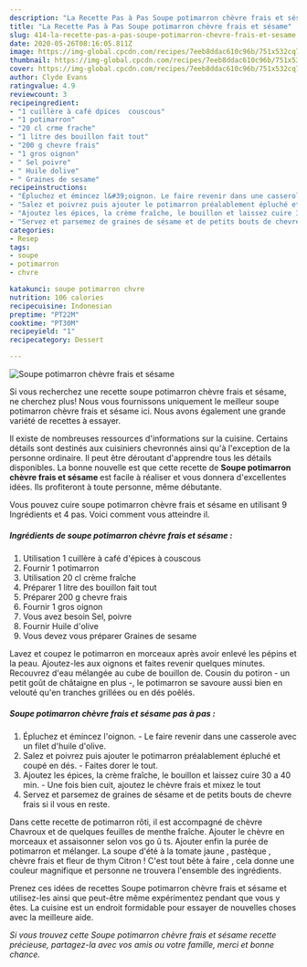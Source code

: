 ```yaml
---
description: "La Recette Pas à Pas Soupe potimarron chèvre frais et sésame"
title: "La Recette Pas à Pas Soupe potimarron chèvre frais et sésame"
slug: 414-la-recette-pas-a-pas-soupe-potimarron-chevre-frais-et-sesame
date: 2020-05-26T08:16:05.811Z
image: https://img-global.cpcdn.com/recipes/7eeb8ddac610c96b/751x532cq70/soupe-potimarron-chevre-frais-et-sesame-photo-principale-de-la-recette.jpg
thumbnail: https://img-global.cpcdn.com/recipes/7eeb8ddac610c96b/751x532cq70/soupe-potimarron-chevre-frais-et-sesame-photo-principale-de-la-recette.jpg
cover: https://img-global.cpcdn.com/recipes/7eeb8ddac610c96b/751x532cq70/soupe-potimarron-chevre-frais-et-sesame-photo-principale-de-la-recette.jpg
author: Clyde Evans
ratingvalue: 4.9
reviewcount: 3
recipeingredient:
- "1 cuillère à café dpices  couscous"
- "1 potimarron"
- "20 cl crme frache"
- "1 litre des bouillon fait tout"
- "200 g chevre frais"
- "1 gros oignon"
- " Sel poivre"
- " Huile dolive"
- " Graines de sesame"
recipeinstructions:
- "Épluchez et émincez l&#39;oignon. Le faire revenir dans une casserole avec un filet d&#39;huile d&#39;olive."
- "Salez et poivrez puis ajouter le potimarron préalablement épluché et coupé en dés. Faites dorer le tout."
- "Ajoutez les épices, la crème fraîche, le bouillon et laissez cuire 30 a 40 min. Une fois bien cuit, ajoutez le chèvre frais et mixez le tout"
- "Servez et parsemez de graines de sésame et de petits bouts de chevre frais si il vous en reste."
categories:
- Resep
tags:
- soupe
- potimarron
- chvre

katakunci: soupe potimarron chvre 
nutrition: 106 calories
recipecuisine: Indonesian
preptime: "PT22M"
cooktime: "PT30M"
recipeyield: "1"
recipecategory: Dessert

---
```



![Soupe potimarron chèvre frais et sésame](https://img-global.cpcdn.com/recipes/7eeb8ddac610c96b/751x532cq70/soupe-potimarron-chevre-frais-et-sesame-photo-principale-de-la-recette.jpg)

Si vous recherchez une recette soupe potimarron chèvre frais et sésame, ne cherchez plus! Nous vous fournissons uniquement le meilleur soupe potimarron chèvre frais et sésame ici. Nous avons également une grande variété de recettes à essayer.

Il existe de nombreuses ressources d'informations sur la cuisine. Certains détails sont destinés aux cuisiniers chevronnés ainsi qu'à l'exception de la personne ordinaire. Il peut être déroutant d'apprendre tous les détails disponibles. La bonne nouvelle est que cette recette de <strong> Soupe potimarron chèvre frais et sésame </strong> est facile à réaliser et vous donnera d'excellentes idées. Ils profiteront à toute personne, même débutante.

<!--inarticleads1-->

Vous pouvez cuire soupe potimarron chèvre frais et sésame en utilisant 9 Ingrédients et 4 pas. Voici comment vous atteindre il.

##### Ingrédients de soupe potimarron chèvre frais et sésame :

1. Utilisation 1 cuillère à café d&#39;épices à couscous
1. Fournir 1 potimarron
1. Utilisation 20 cl crème fraîche
1. Préparer 1 litre des bouillon fait tout
1. Préparer 200 g chevre frais
1. Fournir 1 gros oignon
1. Vous avez besoin  Sel, poivre
1. Fournir  Huile d&#39;olive
1. Vous devez vous préparer  Graines de sesame


Lavez et coupez le potimarron en morceaux après avoir enlevé les pépins et la peau. Ajoutez-les aux oignons et faites revenir quelques minutes. Recouvrez d&#39;eau mélangée au cube de bouillon de. Cousin du potiron - un petit goût de châtaigne en plus -, le potimarron se savoure aussi bien en velouté qu&#39;en tranches grillées ou en dés poêlés. 

<!--inarticleads2-->

##### Soupe potimarron chèvre frais et sésame pas à pas :

1. Épluchez et émincez l&#39;oignon. - Le faire revenir dans une casserole avec un filet d&#39;huile d&#39;olive.
1. Salez et poivrez puis ajouter le potimarron préalablement épluché et coupé en dés. - Faites dorer le tout.
1. Ajoutez les épices, la crème fraîche, le bouillon et laissez cuire 30 a 40 min. - Une fois bien cuit, ajoutez le chèvre frais et mixez le tout
1. Servez et parsemez de graines de sésame et de petits bouts de chevre frais si il vous en reste.


Dans cette recette de potimarron rôti, il est accompagné de chèvre Chavroux et de quelques feuilles de menthe fraîche. Ajouter le chèvre en morceaux et assaisonner selon vos go û ts. Ajouter enfin la purée de potimarron et mélanger. La soupe d&#39;été à la tomate jaune , pastèque , chèvre frais et fleur de thym Citron ! C&#39;est tout bête à faire , cela donne une couleur magnifique et personne ne trouvera l&#39;ensemble des ingrédients. 

<!--inarticleads1-->

<p>
Prenez ces idées de recettes Soupe potimarron chèvre frais et sésame et utilisez-les ainsi que peut-être même expérimentez pendant que vous y êtes. La cuisine est un endroit formidable pour essayer de nouvelles choses avec la meilleure aide.
</p>

<p>
<i>Si vous trouvez cette Soupe potimarron chèvre frais et sésame recette précieuse, partagez-la avec vos amis ou votre famille, merci et bonne chance.</i>
</p>
